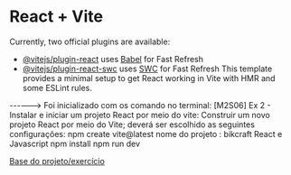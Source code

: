 # React + Vite


Currently, two official plugins are available:

- [@vitejs/plugin-react](https://github.com/vitejs/vite-plugin-react/blob/main/packages/plugin-react/README.md) uses [Babel](https://babeljs.io/) for Fast Refresh
- [@vitejs/plugin-react-swc](https://github.com/vitejs/vite-plugin-react-swc) uses [SWC](https://swc.rs/) for Fast Refresh
This template provides a minimal setup to get React working in Vite with HMR and some ESLint rules. 

------> Foi inicializado com os comando no terminal:
[M2S06] Ex 2 - Instalar e iniciar um projeto React por meio do vite: 
Construir um novo projeto React por meio do Vite; deverá ser escolhido as seguintes configurações:
npm create vite@latest
nome do projeto : bikcraft 
React e Javascript
npm install
npm run dev

[Base do projeto/exercício](https://www.origamid.com/projetos/bikcraft/)

